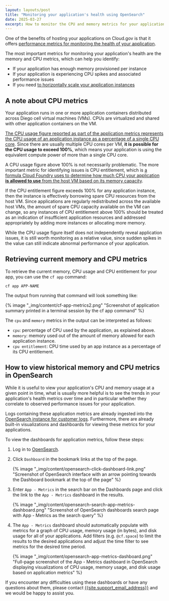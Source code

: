 ```yaml
---
layout: layouts/post
title: "Monitoring your application's health using OpenSearch"
date: 2025-03-27
excerpt: How to monitor the CPU and memory metrics for your application on Cloud.gov using OpenSearch
---
```


One of the benefits of hosting your applications on Cloud.gov is that it offers [performance metrics for monitoring the health of your application](https://docs.cloudfoundry.org/loggregator/container-metrics.html).

The most important metrics for monitoring your application's health are the memory and CPU metrics, which can help you identify:

- If your application has enough memory provisioned per instance
- If your application is experiencing CPU spikes and associated performance issues
- If you need [to horizontally scale your application instances](/knowledge-base/2023-08-07-advantages-of-multiple-application-instances.md)

## A note about CPU metrics

Your application runs in one or more application containers distributed across Diego cell virtual machines (VMs). CPUs are virtualized and shared with other application containers on the VM.

[The CPU usage figure reported as part of the application metrics represents the CPU usage of an application instance as a percentage of a single CPU core][container metrics]. Since there are usually multiple CPU cores per VM, **it is possible for the CPU usage to exceed 100%**, which means your application is using the equivalent compute power of more than a single CPU core.

A CPU usage figure above 100% is not necessarily problematic. The more important metric for identifying issues is CPU entitlement, which is [a formula Cloud Foundry uses to determine how much CPU your application **is allowed to use** from the host VM based on its memory capacity][container metrics].

If the CPU entitlement figure exceeds 100% for any application instance, then the instance is effectively borrowing spare CPU resources from the host VM. Since applications are regularly redistributed across the available host VMs, the amount of spare CPU capacity available on the VM can change, so any instances of CPU entitlement above 100% should be treated as an indication of insufficient application resources and addressed appropriately by adding more instances or allocating more memory.

While the CPU usage figure itself does not independently reveal application issues, it is still worth monitoring as a relative value, since sudden spikes in the value can still indicate abnormal performance of your application.

## Retrieving current memory and CPU metrics

To retrieve the current memory, CPU usage and CPU entitlement for your app, you can use the `cf app` command:

```shell
cf app APP-NAME
```

The output from running that command will look something like:

{% image "_img/content/cf-app-metrics2.png" "Screenshot of application summary printed in a terminal session by the cf app command" %}

The `cpu` and `memory` metrics in the output can be interpreted as follows:

- `cpu`: percentage of CPU used by the application, as explained above.
- `memory`: memory used out of the amount of memory allowed for each application instance.
- `cpu entitlement`: CPU time used by an app instance as a percentage of its CPU entitlement.

## How to view historical memory and CPU metrics in OpenSearch

While it is useful to view your application's CPU and memory usage at a given point in time, what is usually
more helpful is to see the trends in your application's health metrics over time and in particular whether
they correlate to observed performance issues for your application.

Logs containing these application metrics are already ingested into the [OpenSearch instance for customer logs][opensearch prod]. Furthermore, there are already built-in visualizations and dashboards for viewing these metrics for your applications.

To view the dashboards for application metrics, follow these steps:

1. Log in to [OpenSearch][opensearch prod].
1. Click `Dashboard` in the bookmark links at the top of the page.

   {% image "_img/content/opensearch-click-dashboard-link.png" "Screenshot of OpenSearch interface with an arrow pointing towards the Dashboard bookmark at the top of the page" %}

2. Enter `App - Metrics` in the search bar on the Dashboards page and click the link to the `App - Metrics` dashboard in the results.

   {% image "_img/content/opensearch-search-app-metrics-dashboard.png" "Screenshot of OpenSearch dashboards search page with App - Metrics as the search query" %}

3. The `App - Metrics` dashboard should automatically populate with metrics for a graph of CPU usage, memory usage (in bytes), and disk usage for all of your applications. Add filters (e.g. `@cf.space`) to limit the results to the desired applications and adjust the time filter to see metrics for the desired time period.

   {% image "_img/content/opensearch-app-metrics-dashboard.png" "Full-page screenshot of the App - Metrics dashboard in OpenSearch displaying visualizations of CPU usage, memory usage, and disk usage based on application metrics" %}

If you encounter any difficulties using these dashboards or have any questions about them, please contact [{{site.support_email_address}}]({{site.support_email}}) and we would be happy to assist you.

[opensearch prod]: https://logs.fr.cloud.gov
[container metrics]: https://docs.cloudfoundry.org/loggregator/container-metrics.html#container-metrics